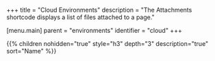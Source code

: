 +++
title = "Cloud Environments"
description = "The Attachments shortcode displays a list of files attached to a page."

[menu.main]
parent = "environments"
identifier = "cloud"
+++

{{% children nohidden="true" style="h3" depth="3" description="true" sort="Name" %}}
